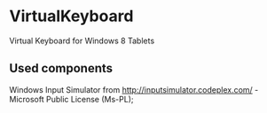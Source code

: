 VirtualKeyboard
===============

Virtual Keyboard for Windows 8 Tablets

## Used components
Windows Input Simulator from http://inputsimulator.codeplex.com/ - Microsoft Public License (Ms-PL);
